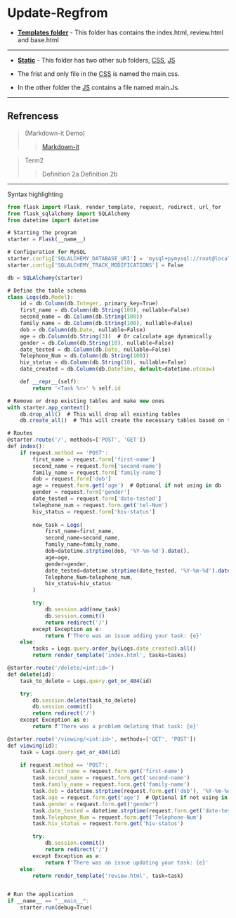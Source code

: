 # Update-Regfrom

- __[Templates folder](https://github.com/Maxuimhunter/Update-Regform/tree/main/templates)__ - This folder has contains the index.html, review.html and base.html
____
* __[Static](https://github.com/Maxuimhunter/Update-Regform/tree/main/static)__ - This folder has two other sub folders, [CSS](https://github.com/Maxuimhunter/Update-Regform/tree/main/static/CSS),  [JS](https://github.com/Maxuimhunter/Update-Regform/tree/main/static/JS)

+ The frist and only file in the [CSS](https://github.com/Maxuimhunter/Update-Regform/tree/main/static/CSS) is named the main.css.

- In the other folder the [JS](https://github.com/Maxuimhunter/Update-Regform/tree/main/static/JS) contains a file named main.Js.
____

## Refrencess

> (Markdown-it Demo)
> >[Markdown-it](https://markdown-it.github.io/)

> Term2
> > Definition 2a
> >  Definition 2b
___


Syntax highlighting

``` js
from flask import Flask, render_template, request, redirect, url_for
from flask_sqlalchemy import SQLAlchemy
from datetime import datetime

# Starting the program
starter = Flask(__name__)

# Configuration for MySQL
starter.config['SQLALCHEMY_DATABASE_URI'] = 'mysql+pymysql://root@localhost/Starter_db'
starter.config['SQLALCHEMY_TRACK_MODIFICATIONS'] = False

db = SQLAlchemy(starter)

# Define the table schema
class Logs(db.Model):
    id = db.Column(db.Integer, primary_key=True)
    first_name = db.Column(db.String(100), nullable=False)
    second_name = db.Column(db.String(100))
    family_name = db.Column(db.String(100), nullable=False)
    dob = db.Column(db.Date, nullable=False)
    age = db.Column(db.String(3))  # Or calculate age dynamically
    gender = db.Column(db.String(10), nullable=False)
    date_tested = db.Column(db.Date, nullable=False)
    Telephone_Num = db.Column(db.String(100))
    hiv_status = db.Column(db.String(10), nullable=False)
    date_created = db.Column(db.DateTime, default=datetime.utcnow)

    def __repr__(self):
        return '<Task %r>' % self.id

# Remove or drop existing tables and make new ones
with starter.app_context():
    db.drop_all()  # This will drop all existing tables
    db.create_all()  # This will create the necessary tables based on the models

# Routes
@starter.route('/', methods=['POST', 'GET'])
def index():
    if request.method == 'POST':
        first_name = request.form['first-name']
        second_name = request.form['second-name']
        family_name = request.form['family-name']
        dob = request.form['dob']
        age = request.form.get('age')  # Optional if not using in db
        gender = request.form['gender']
        date_tested = request.form['date-tested']
        telephone_num = request.form.get('tel-Num')
        hiv_status = request.form['hiv-status']
        
        new_task = Logs(
            first_name=first_name,
            second_name=second_name,
            family_name=family_name,
            dob=datetime.strptime(dob, '%Y-%m-%d').date(),
            age=age,
            gender=gender,
            date_tested=datetime.strptime(date_tested, '%Y-%m-%d').date(),
            Telephone_Num=telephone_num,
            hiv_status=hiv_status
        )

        try:
            db.session.add(new_task)
            db.session.commit()
            return redirect('/')
        except Exception as e:
            return f'There was an issue adding your task: {e}'
    else:
        tasks = Logs.query.order_by(Logs.date_created).all()
        return render_template('index.html', tasks=tasks)

@starter.route('/delete/<int:id>')
def delete(id):
    task_to_delete = Logs.query.get_or_404(id)

    try:
        db.session.delete(task_to_delete)
        db.session.commit()
        return redirect('/')
    except Exception as e:
        return f'There was a problem deleting that task: {e}'

@starter.route('/viewing/<int:id>', methods=['GET', 'POST'])
def viewing(id):
    task = Logs.query.get_or_404(id)

    if request.method == 'POST':
        task.first_name = request.form.get('first-name')
        task.second_name = request.form.get('second-name')
        task.family_name = request.form.get('family-name')
        task.dob = datetime.strptime(request.form.get('dob'), '%Y-%m-%d').date()
        task.age = request.form.get('age')  # Optional if not using in db
        task.gender = request.form.get('gender')
        task.date_tested = datetime.strptime(request.form.get('date-tested'), '%Y-%m-%d').date()
        task.Telephone_Num = request.form.get('Telephone-Num')
        task.hiv_status = request.form.get('hiv-status')

        try:
            db.session.commit()
            return redirect('/')
        except Exception as e:
            return f'There was an issue updating your task: {e}' 
    else:
        return render_template('review.html', task=task)


# Run the application
if __name__ == "__main__":
    starter.run(debug=True)

```

